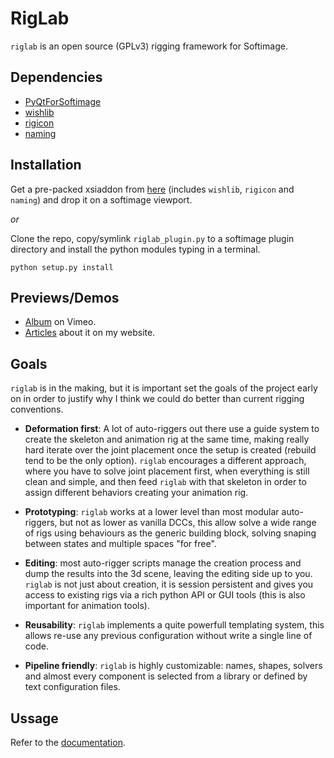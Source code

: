 RigLab
======
`riglab` is an open source (GPLv3) rigging framework for Softimage.

Dependencies
------------
- [PyQtForSoftimage](#)
- [wishlib](#)
- [rigicon](#)
- [naming](#)

Installation
------------
Get a pre-packed xsiaddon from [here](#) (includes `wishlib`, `rigicon` and
`naming`) and drop it on a softimage viewport.

*or*

Clone the repo, copy/symlink `riglab_plugin.py` to a softimage plugin
directory and install the python modules typing in a terminal.

    python setup.py install

Previews/Demos
--------------
- [Album](http://www.vimeo.com/album/2631181) on Vimeo.
- [Articles](http://www.cesarsaez.me/tag/riglab) about it on my website.

Goals
-----
`riglab` is in the making, but it is important set the goals of the project
early on in order to justify why I think we could do better than current
rigging conventions.

- **Deformation first**: A lot of auto-riggers out there use a guide system
to create the skeleton and animation rig at the same time, making really hard
iterate over the joint placement once the setup is created (rebuild tend to
be the only option). `riglab` encourages a different approach, where you
have to solve joint placement first, when everything is still clean and
simple, and then feed `riglab` with that skeleton in order to assign different
behaviors creating your animation rig.

- **Prototyping**: `riglab` works at a lower level than most modular auto-riggers,
but not as lower as vanilla DCCs, this allow solve a wide range of rigs using
behaviours as the generic building block, solving snaping between states
and multiple spaces "for free".

- **Editing**: most auto-rigger scripts manage the creation process and
dump the results into the 3d scene, leaving the editing side up to
you. `riglab` is not just about creation, it is session persistent and gives
you access to existing rigs via a rich python API or GUI tools (this is also
important for animation tools).

- **Reusability**: `riglab` implements a quite powerfull templating system,
this allows re-use any previous configuration without write a single
line of code.

- **Pipeline friendly**: `riglab` is highly customizable: names, shapes,
solvers and almost every component is selected from a library or defined by
text configuration files.

Ussage
------
Refer to the [documentation](#).
